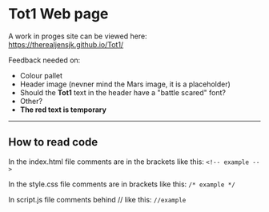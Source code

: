 # Tot1 Web page
A work in proges site can be viewed here: https://therealjensjk.github.io/Tot1/

Feedback needed on:
- Colour pallet
- Header image (nevner mind the Mars image, it is a placeholder)
- Should the **Tot1** text in the header have a "battle scared" font?
- Other?
- **The red text is temporary**


---
## How to read code

In the index.html file comments are in the brackets like this:
` <!-- example --> `

In the style.css file comments are in brackets like this: 
` /* example */ `

In script.js file comments behind // like this:
` //example `